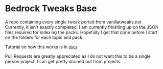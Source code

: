 # Bedrock Tweaks Base

A repo containing every single tweak ported from vanillatweaks.net
Currently, it isn't exactly completed. I am currently finishing up on the JSON files required for indexing the packs. Hopefully I get that done before I start on the folders for each topic and pack.

Tutorial on how this works is in [`docs`](https://github.com/NSPC911/Bedrock-Tweaks-Base/tree/json-of-packs/docs)

Pull Requests are greatly appreciated as I do not want this to be a single person project. I can get pretty drained out from projects.